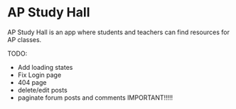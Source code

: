 # AP Study Hall

AP Study Hall is an app where students and teachers can find resources for AP classes.

TODO:

- Add loading states
- Fix Login page
- 404 page
- delete/edit posts
- paginate forum posts and comments IMPORTANT!!!!!
